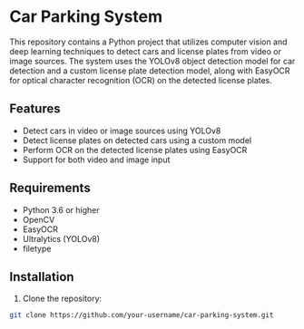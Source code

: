 # Car Parking System

This repository contains a Python project that utilizes computer vision and deep learning techniques to detect cars and license plates from video or image sources. The system uses the YOLOv8 object detection model for car detection and a custom license plate detection model, along with EasyOCR for optical character recognition (OCR) on the detected license plates.

## Features

- Detect cars in video or image sources using YOLOv8
- Detect license plates on detected cars using a custom model
- Perform OCR on the detected license plates using EasyOCR
- Support for both video and image input

## Requirements

- Python 3.6 or higher
- OpenCV
- EasyOCR
- Ultralytics (YOLOv8)
- filetype

## Installation

1. Clone the repository:

```bash
git clone https://github.com/your-username/car-parking-system.git
